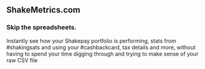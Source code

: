 ## ShakeMetrics.com

### Skip the spreadsheets.
Instantly see how your Shakepay portfolio is performing, stats from #shakingsats and using your #cashbackcard, tax details and more, without having to spend your time digging through and trying to make sense of your raw CSV file
